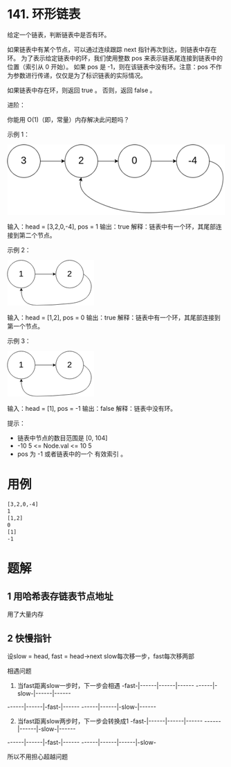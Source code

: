 # 141. 环形链表
给定一个链表，判断链表中是否有环。

如果链表中有某个节点，可以通过连续跟踪 next 指针再次到达，则链表中存在环。 为了表示给定链表中的环，我们使用整数 pos 来表示链表尾连接到链表中的位置（索引从 0 开始）。 如果 pos 是 -1，则在该链表中没有环。注意：pos 不作为参数进行传递，仅仅是为了标识链表的实际情况。

如果链表中存在环，则返回 true 。 否则，返回 false 。

进阶：

你能用 O(1)（即，常量）内存解决此问题吗？

示例 1：

![](./q141_1.png)

输入：head = [3,2,0,-4], pos = 1
输出：true
解释：链表中有一个环，其尾部连接到第二个节点。

示例 2：

![](./q141_2.png)

输入：head = [1,2], pos = 0
输出：true
解释：链表中有一个环，其尾部连接到第一个节点。

示例 3：

![](./q141_2.png)

输入：head = [1], pos = -1
输出：false
解释：链表中没有环。

提示：

- 链表中节点的数目范围是 [0, 104]
- -10 5 <= Node.val <= 10 5
- pos 为 -1 或者链表中的一个 有效索引 。

# 用例
```
[3,2,0,-4]
1
[1,2]
0
[1]
-1
```

# 题解

## 1 用哈希表存链表节点地址
用了大量内存

## 2 快慢指针

设slow = head, fast = head->next
slow每次移一步，fast每次移两部

相遇问题
1. 当fast距离slow一步时，下一步会相遇
-fast-|------|------|------
------|-slow-|------|------

------|------|-fast-|------
------|------|-slow-|------

2. 当fast距离slow两步时，下一步会转换成1
-fast-|------|------|------
------|------|-slow-|------

------|------|-fast-|------
------|------|------|-slow-

所以不用担心超越问题


